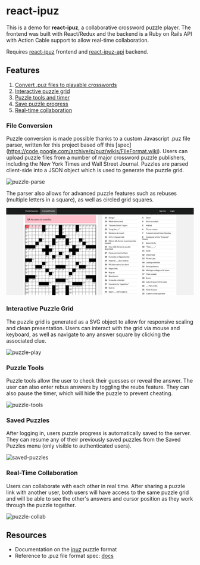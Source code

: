 # react-ipuz

This is a demo for **react-ipuz**, a collaborative crossword puzzle player. The frontend was built with React/Redux and the backend is a Ruby on Rails API with Action Cable support to allow real-time collaboration.

Requires [react-ipuz](https://github.com/ihollander/react-ipuz) frontend and [react-ipuz-api](https://github.com/ihollander/react-ipuz-api) backend.

## Features
1. [Convert .puz files to playable crosswords](#file-conversion)
2. [Interactive puzzle grid](#interactive-puzzle-grid)
3. [Puzzle tools and timer](#puzzle-tools)
4. [Save puzzle progress](#saved-puzzles)
5. [Real-time collaboration](#real-time-collaboration)

### File Conversion
Puzzle conversion is made possible thanks to a custom Javascript .puz file parser, written for this project based off this [spec] (https://code.google.com/archive/p/puz/wikis/FileFormat.wiki). Users can upload puzzle files from a number of major crossword puzzle publishers, including the New York Times and Wall Street Journal. Puzzles are parsed client-side into a JSON object which is used to generate the puzzle grid.

![puzzle-parse](gifs/puzzle-parsing.gif)

The parser also allows for advanced puzzle features such as rebuses (multiple letters in a square), as well as circled grid squares.

![puzzle-circles](gifs/puzzle-circles.png)

### Interactive Puzzle Grid
The puzzle grid is generated as a SVG object to allow for responsive scaling and clean presentation. Users can interact with the grid via mouse and keyboard, as well as navigate to any answer square by clicking the associated clue.

![puzzle-play](gifs/puzzle-play.gif)

### Puzzle Tools
Puzzle tools allow the user to check their guesses or reveal the answer. The user can also enter rebus answers by toggling the reubs feature. They can also pause the timer, which will hide the puzzle to prevent cheating.

![puzzle-tools](gifs/puzzle-tools.gif)

### Saved Puzzles
After logging in, users puzzle progress is automatically saved to the server. They can resume any of their previously saved puzzles from the Saved Puzzles menu (only visible to authenticated users).

![saved-puzzles](gifs/puzzle-save.gif)

### Real-Time Collaboration
Users can collaborate with each other in real time. After sharing a puzzle link with another user, both users will have access to the same puzzle grid and will be able to see the other's answers and cursor position as they work through the puzzle together.

![puzzle-collab](gifs/puzzle-collab.gif)

## Resources
* Documentation on the [ipuz](http://www.ipuz.org/) puzzle format 
* Reference to .puz file format spec: [docs](https://code.google.com/archive/p/puz/wikis/FileFormat.wiki)
